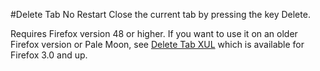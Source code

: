 #Delete Tab No Restart
Close the current tab by pressing the key Delete.

Requires Firefox version 48 or higher. If you want to use it on an older Firefox version or Pale Moon, see [Delete Tab XUL](https://github.com/Smile4ever/Delete-Tab-XUL/) which is available for Firefox 3.0 and up.
